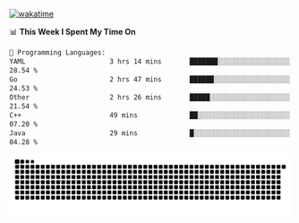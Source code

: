 [![wakatime](https://wakatime.com/badge/user/384f91c6-4eee-411f-8f3b-1b691f58a544.svg)](https://wakatime.com/@384f91c6-4eee-411f-8f3b-1b691f58a544)

<!--START_SECTION:waka-->
📊 **This Week I Spent My Time On** 

```text
💬 Programming Languages: 
YAML                     3 hrs 14 mins       ███████░░░░░░░░░░░░░░░░░░   28.54 % 
Go                       2 hrs 47 mins       ██████░░░░░░░░░░░░░░░░░░░   24.53 % 
Other                    2 hrs 26 mins       █████░░░░░░░░░░░░░░░░░░░░   21.54 % 
C++                      49 mins             ██░░░░░░░░░░░░░░░░░░░░░░░   07.20 % 
Java                     29 mins             █░░░░░░░░░░░░░░░░░░░░░░░░   04.28 % 
```


<!--END_SECTION:waka-->

<picture>
  <source media="(prefers-color-scheme: dark)" srcset="https://raw.githubusercontent.com/fuwx295/fuwx295/output/github-contribution-grid-snake-dark.svg">
  <source media="(prefers-color-scheme: light)" srcset="https://raw.githubusercontent.com/fuwx295/fuwx295/output/github-contribution-grid-snake.svg">
  <img alt="github contribution grid snake animation" src="https://raw.githubusercontent.com/fuwx295/fuwx295/output/github-contribution-grid-snake.svg">
</picture>
